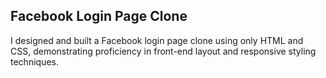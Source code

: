 ## Facebook Login Page Clone
I designed and built a Facebook login page clone using only HTML and CSS, demonstrating proficiency in front-end layout and responsive styling techniques.
